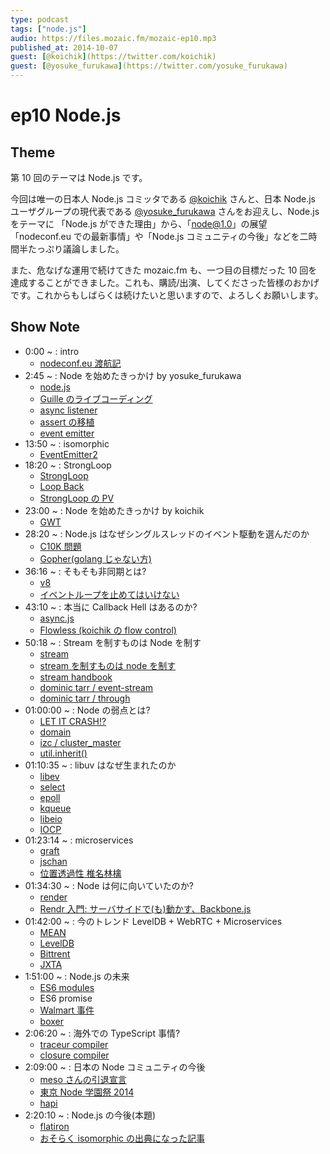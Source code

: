 ```yaml
---
type: podcast
tags: ["node.js"]
audio: https://files.mozaic.fm/mozaic-ep10.mp3
published_at: 2014-10-07
guest: [@koichik](https://twitter.com/koichik)
guest: [@yosuke_furukawa](https://twitter.com/yosuke_furukawa)
---
```


# ep10 Node.js

## Theme

第 10 回のテーマは Node.js です。

今回は唯一の日本人 Node.js コミッタである [@koichik](https://twitter.com/koichik/) さんと、日本 Node.js ユーザグループの現代表である [@yosuke_furukawa](https://twitter.com/yosuke_furukawa) さんをお迎えし、Node.js をテーマに 「Node.js ができた理由」から、「node@1.0」の展望「nodeconf.eu での最新事情」や「Node.js コミュニティの今後」などを二時間半たっぷり議論しました。

また、危なげな運用で続けてきた mozaic.fm も、一つ目の目標だった 10 回を達成することができました。これも、購読/出演、してくださった皆様のおかげです。これからもしばらくは続けたいと思いますので、よろしくお願いします。


## Show Note

- 0:00 ~ : intro
  - [nodeconf.eu 渡航記](http://yosuke-furukawa.hatenablog.com/entry/2014/09/09/174601)
- 2:45 ~ : Node を始めたきっかけ by yosuke_furukawa
  - [node.js](http://nodejs.org)
  - [Guille のライブコーディング](http://www.nicovideo.jp/watch/1320664679)
  - [async listener](http://nodejs.org/docs/v0.11.14/api/all.html%23all_async_listeners)
  - [assert の移植](http://github.com/jxck/assert)
  - [event emitter](http://nodejs.org/api/events.html)
- 13:50 ~ : isomorphic
  - [EventEmitter2](https://github.com/asyncly/EventEmitter2)
- 18:20 ~ : StrongLoop
  - [StrongLoop](http://strongloop.com/)
  - [Loop Back](http://strongloop.com/node-js/loopback/)
  - [StrongLoop の PV](http://strongloop.com/node-js/videos/)
- 23:00 ~ : Node を始めたきっかけ by koichik
  - [GWT](http://www.gwtproject.org/)
- 28:20 ~ : Node.js はなぜシングルスレッドのイベント駆動を選んだのか
  - [C10K 問題](http://www.hyuki.com/yukiwiki/wiki.cgi%3FTheC10kProblem)
  - [Gopher(golang じゃない方)](http://ja.wikipedia.org/wiki/Gopher)
- 36:16 ~ : そもそも非同期とは?
  - [v8](https://code.google.com/p/v8/)
  - [イベントループを止めてはいけない](http://jxck.hatenablog.com/entry/for-with-eventloop)
- 43:10 ~ : 本当に Callback Hell はあるのか?
  - [async.js](https://github.com/caolan/async)
  - [Flowless (koichik の flow control)](https://github.com/koichik/node-flowless)
- 50:18 ~ : Stream を制すものは Node を制す
  - [stream](http://nodejs.org/api/stream.html)
  - [stream を制すものは node を制す](http://jxck.hatenablog.com/entry/20111204/1322966453)
  - [stream handbook](https://github.com/substack/stream-handbook)
  - [dominic tarr / event-stream](https://github.com/dominictarr/event-stream)
  - [dominic tarr / through](https://github.com/dominictarr/through)
- 01:00:00 ~ : Node の弱点とは?
  - [LET IT CRASH!?](http://www.slideshare.net/koichik/node8-let-it-crash)
  - [domain](http://nodejs.org/api/domain.html)
  - [izc / cluster_master](https://github.com/isaacs/cluster-master)
  - [util.inherit()](http://nodejs.org/api/util.html%23util_util_inherits_constructor_superconstructor)
- 01:10:35 ~ : libuv はなぜ生まれたのか
  - [libev](http://software.schmorp.de/pkg/libev.html)
  - [select](http://man7.org/linux/man-pages/man2/select.2.html)
  - [epoll](http://man7.org/linux/man-pages/man7/epoll.7.html)
  - [kqueue](http://en.wikipedia.org/wiki/Kqueue)
  - [libeio](http://software.schmorp.de/pkg/libeio.html)
  - [IOCP](http://msdn.microsoft.com/en-us/library/aa365198%28VS.85%29.aspx)
- 01:23:14 ~ : microservices
  - [graft](https://github.com/GraftJS/graft)
  - [jschan](https://github.com/GraftJS/jschan)
  - [位置透過性 椎名林檎](http://jxck.tumblr.com/post/11435831106/hook-io)
- 01:34:30 ~ : Node は何に向いていたのか?
  - [render](http://www.renderjs.org/)
  - [Rendr 入門: サーバサイドで(も)動かす、Backbone.js](http://www.slideshare.net/mshk/rendr)
- 01:42:00 ~ : 今のトレンド LevelDB + WebRTC + Microservices
  - [MEAN](http://meanjs.org/)
  - [LevelDB](https://github.com/google/leveldb)
  - [Bittrent](http://www.bittorrent.com/)
  - [JXTA](https://jxta.kenai.com/)
- 1:51:00 ~ : Node.js の未来
  - [ES6 modules](http://wiki.ecmascript.org/doku.php%3Fid%3Dharmony:modules)
  - ES6 promise
  - [Walmart 事件](http://www.joyent.com/blog/walmart-node-js-memory-leak)
  - [boxer](http://www.getboxer.com/)
- 2:06:20 ~ : 海外での TypeScript 事情?
  - [traceur compiler](https://github.com/google/traceur-compiler)
  - [closure compiler](https://developers.google.com/closure/compiler/%3Fhl%3Dja)
- 2:09:00 ~ : 日本の Node コミュニティの今後
  - [meso さんの引退宣言](https://docs.google.com/presentation/d/1IYwvHLAT0sFLAOmBGQ7dUyD7NKajwfkOgh8SAYvJa2c/edit%23slide%3Did.p)
  - [東京 Node 学園祭 2014](http://nodefest.jp/2014/)
  - [hapi](http://hapijs.com/)
- 2:20:10 ~ : Node.js の今後(本題)
  - [flatiron](http://flatironjs.org/)
  - [おそらく isomorphic の出典になった記事](http://blog.nodejitsu.com/scaling-isomorphic-javascript-code/)